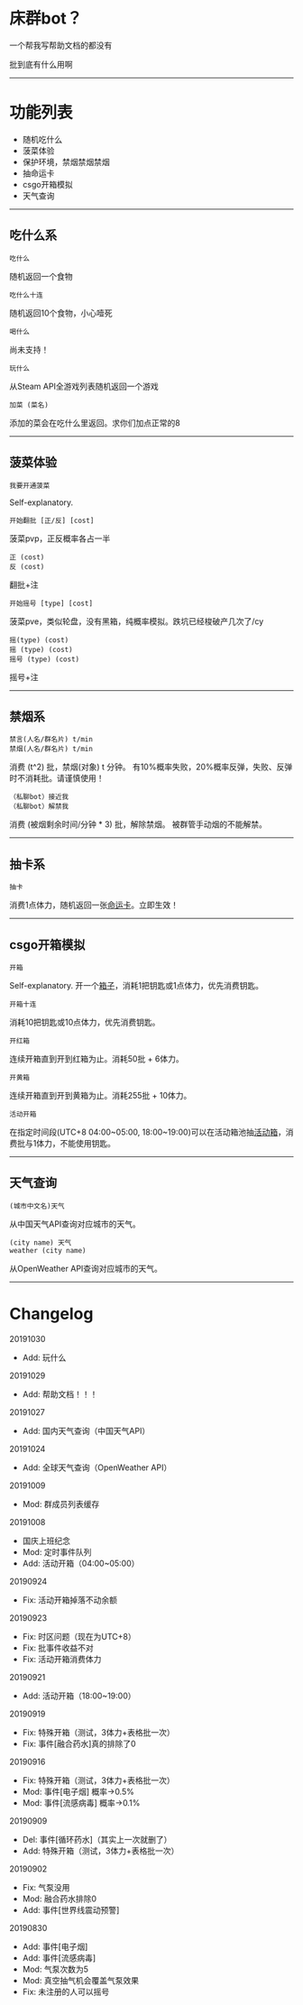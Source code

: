 # 床群bot？
一个帮我写帮助文档的都没有

批到底有什么用啊

----------------

功能列表
===============
- 随机吃什么
- 菠菜体验
- 保护环境，禁烟禁烟禁烟
- 抽命运卡
- csgo开箱模拟
- 天气查询

----------------

吃什么系
----------------
    吃什么
随机返回一个食物

    吃什么十连
随机返回10个食物，小心噎死

    喝什么
尚未支持！

    玩什么
从Steam API全游戏列表随机返回一个游戏

    加菜 (菜名)
添加的菜会在吃什么里返回。求你们加点正常的8

----------------

菠菜体验
----------------
    我要开通菠菜
Self-explanatory.

    开始翻批 [正/反] [cost]
菠菜pvp，正反概率各占一半

    正 (cost)
    反 (cost)
翻批+注

    开始摇号 [type] [cost]
菠菜pve，类似轮盘，没有黑箱，纯概率模拟。跌坑已经梭破产几次了/cy

	摇(type) (cost)
    摇 (type) (cost)
	摇号 (type) (cost)
摇号+注

----------------

禁烟系
----------------
    禁言(人名/群名片) t/min
    禁烟(人名/群名片) t/min
消费 (t^2) 批，禁烟(对象) t 分钟。
有10%概率失败，20%概率反弹，失败、反弹时不消耗批。请谨慎使用！

    （私聊bot）接近我
    （私聊bot）解禁我
消费 (被烟剩余时间/分钟 * 3) 批，解除禁烟。
被群管手动烟的不能解禁。

----------------

抽卡系
----------------
    抽卡
消费1点体力，随机返回一张[命运卡](https://docs.qq.com/sheet/DU3p0T3l6SXdrb1di?c=F21C0R0)。立即生效！

----------------

csgo开箱模拟
----------------
    开箱
Self-explanatory. 开一个[箱子](https://docs.qq.com/sheet/DU05RYmhVd2xCWExM?c=A1A0A0)，消耗1把钥匙或1点体力，优先消费钥匙。

    开箱十连
消耗10把钥匙或10点体力，优先消费钥匙。

    开红箱
连续开箱直到开到红箱为止。消耗50批 + 6体力。

    开黄箱
连续开箱直到开到黄箱为止。消耗255批 + 10体力。

    活动开箱
在指定时间段(UTC+8 04:00\~05:00, 18:00\~19:00)可以在活动箱池抽[活动箱](https://docs.qq.com/sheet/DU3JMSWxQQ0dKZlNO?c=A2A0A0)，消费批与1体力，不能使用钥匙。

----------------

天气查询
----------------
    (城市中文名)天气
从中国天气API查询对应城市的天气。

    (city name) 天气
    weather (city name)
从OpenWeather API查询对应城市的天气。

----------------

Changelog
===============
20191030
- Add: 玩什么

20191029
- Add: 帮助文档！！！

20191027
- Add: 国内天气查询（中国天气API）

20191024
- Add: 全球天气查询（OpenWeather API）

20191009
- Mod: 群成员列表缓存

20191008
- 国庆上班纪念
- Mod: 定时事件队列
- Add: 活动开箱（04:00~05:00）

20190924
- Fix: 活动开箱掉落不动余额

20190923
- Fix: 时区问题（现在为UTC+8）
- Fix: 批事件收益不对
- Fix: 活动开箱消费体力

20190921
- Add: 活动开箱（18:00~19:00）

20190919
- Fix: 特殊开箱（测试，3体力+表格批一次）
- Fix: 事件[融合药水]真的排除了0

20190916
- Fix: 特殊开箱（测试，3体力+表格批一次）
- Mod: 事件[电子烟] 概率->0.5%
- Mod: 事件[流感病毒] 概率->0.1%

20190909
- Del: 事件[循环药水]（其实上一次就删了）
- Add: 特殊开箱（测试，3体力+表格批一次）

20190902
- Fix: 气泵没用
- Mod: 融合药水排除0
- Add: 事件[世界线震动预警]

20190830
- Add: 事件[电子烟]
- Add: 事件[流感病毒]
- Mod: 气泵次数为5
- Mod: 真空抽气机会覆盖气泵效果
- Fix: 未注册的人可以摇号